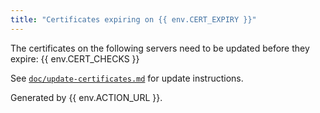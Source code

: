 ```yaml
---
title: "Certificates expiring on {{ env.CERT_EXPIRY }}"
---
```


The certificates on the following servers need to be updated before they expire:
{{ env.CERT_CHECKS }}

See [`doc/update-certificates.md`](https://github.com/nodejs/build/blob/HEAD/doc/update-certificates.md) for update instructions.

Generated by {{ env.ACTION_URL }}.
